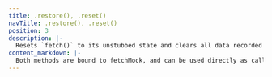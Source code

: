 ```yaml
---
title: .restore(), .reset()
navTitle: .restore(), .reset()
position: 3
description: |-
  Resets `fetch()` to its unstubbed state and clears all data recorded for its calls. `restore()` is an alias for `reset()`
content_markdown: |-
  Both methods are bound to fetchMock, and can be used directly as callbacks e.g. `afterEach(fetchMock.reset)` will work just fine. There is no need for `afterEach(function () {fetchMock.reset()})`
---
```

